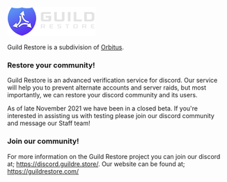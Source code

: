 ![Guild Restore](/profile/small.png)

Guild Restore is a subdivision of [Orbitus](https://orbitus.systems). 

### Restore your community!

Guild Restore is an advanced verification service for discord. Our service will help you to prevent alternate accounts and server raids, but most importantly, we can restore your discord community and its users.

As of late November 2021 we have been in a closed beta. If you're interested in assisting us with testing please join our discord community and message our Staff team!

### Join our community!

For more information on the Guild Restore project you can join our discord at; https://discord.guildre.store/.
Our website can be found at; https://guildrestore.com/
